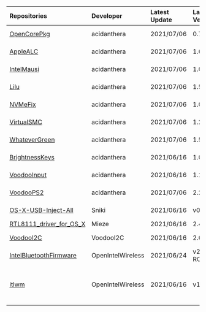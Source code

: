 | Repositories | Developer | Latest Update | Latest Version | Files                           |
|:-------------|:----------|:--------------|:---------------|:--------------------------------|
| [OpenCorePkg](https://github.com/acidanthera/OpenCorePkg) | acidanthera | 2021/07/06 | 0.7.1 | [OpenCore-0.7.1-DEBUG.zip](https://cdn.jsdelivr.net/gh/217heidai/KextsDownloader@main/OpenCore/OpenCore-0.7.1-DEBUG.zip), [OpenCore-0.7.1-RELEASE.zip](https://cdn.jsdelivr.net/gh/217heidai/KextsDownloader@main/OpenCore/OpenCore-0.7.1-RELEASE.zip) |
| [AppleALC](https://github.com/acidanthera/AppleALC) | acidanthera | 2021/07/06 | 1.6.2 | [AppleALC-1.6.2-DEBUG.zip](https://cdn.jsdelivr.net/gh/217heidai/KextsDownloader@main/Kexts/AppleALC-1.6.2-DEBUG.zip), [AppleALC-1.6.2-RELEASE.zip](https://cdn.jsdelivr.net/gh/217heidai/KextsDownloader@main/Kexts/AppleALC-1.6.2-RELEASE.zip) |
| [IntelMausi](https://github.com/acidanthera/IntelMausi) | acidanthera | 2021/07/06 | 1.0.7 | [IntelMausi-1.0.7-DEBUG.zip](https://cdn.jsdelivr.net/gh/217heidai/KextsDownloader@main/Kexts/IntelMausi-1.0.7-DEBUG.zip), [IntelMausi-1.0.7-RELEASE.zip](https://cdn.jsdelivr.net/gh/217heidai/KextsDownloader@main/Kexts/IntelMausi-1.0.7-RELEASE.zip) |
| [Lilu](https://github.com/acidanthera/Lilu) | acidanthera | 2021/07/06 | 1.5.4 | [Lilu-1.5.4-DEBUG.zip](https://cdn.jsdelivr.net/gh/217heidai/KextsDownloader@main/Kexts/Lilu-1.5.4-DEBUG.zip), [Lilu-1.5.4-RELEASE.zip](https://cdn.jsdelivr.net/gh/217heidai/KextsDownloader@main/Kexts/Lilu-1.5.4-RELEASE.zip) |
| [NVMeFix](https://github.com/acidanthera/NVMeFix) | acidanthera | 2021/07/06 | 1.0.9 | [NVMeFix-1.0.9-DEBUG.zip](https://cdn.jsdelivr.net/gh/217heidai/KextsDownloader@main/Kexts/NVMeFix-1.0.9-DEBUG.zip), [NVMeFix-1.0.9-RELEASE.zip](https://cdn.jsdelivr.net/gh/217heidai/KextsDownloader@main/Kexts/NVMeFix-1.0.9-RELEASE.zip) |
| [VirtualSMC](https://github.com/acidanthera/VirtualSMC) | acidanthera | 2021/07/06 | 1.2.5 | [VirtualSMC-1.2.5-DEBUG.zip](https://cdn.jsdelivr.net/gh/217heidai/KextsDownloader@main/Kexts/VirtualSMC-1.2.5-DEBUG.zip), [VirtualSMC-1.2.5-RELEASE.zip](https://cdn.jsdelivr.net/gh/217heidai/KextsDownloader@main/Kexts/VirtualSMC-1.2.5-RELEASE.zip) |
| [WhateverGreen](https://github.com/acidanthera/WhateverGreen) | acidanthera | 2021/07/06 | 1.5.1 | [WhateverGreen-1.5.1-DEBUG.zip](https://cdn.jsdelivr.net/gh/217heidai/KextsDownloader@main/Kexts/WhateverGreen-1.5.1-DEBUG.zip), [WhateverGreen-1.5.1-RELEASE.zip](https://cdn.jsdelivr.net/gh/217heidai/KextsDownloader@main/Kexts/WhateverGreen-1.5.1-RELEASE.zip) |
| [BrightnessKeys](https://github.com/acidanthera/BrightnessKeys) | acidanthera | 2021/06/16 | 1.0.2 | [BrightnessKeys-1.0.2-DEBUG.zip](https://cdn.jsdelivr.net/gh/217heidai/KextsDownloader@main/Kexts/BrightnessKeys-1.0.2-DEBUG.zip), [BrightnessKeys-1.0.2-RELEASE.zip](https://cdn.jsdelivr.net/gh/217heidai/KextsDownloader@main/Kexts/BrightnessKeys-1.0.2-RELEASE.zip) |
| [VoodooInput](https://github.com/acidanthera/VoodooInput) | acidanthera | 2021/06/16 | 1.1.2 | [VoodooInput-1.1.2-DEBUG.zip](https://cdn.jsdelivr.net/gh/217heidai/KextsDownloader@main/Kexts/VoodooInput-1.1.2-DEBUG.zip), [VoodooInput-1.1.2-RELEASE.zip](https://cdn.jsdelivr.net/gh/217heidai/KextsDownloader@main/Kexts/VoodooInput-1.1.2-RELEASE.zip) |
| [VoodooPS2](https://github.com/acidanthera/VoodooPS2) | acidanthera | 2021/07/06 | 2.2.4 | [VoodooPS2Controller-2.2.4-DEBUG.zip](https://cdn.jsdelivr.net/gh/217heidai/KextsDownloader@main/Kexts/VoodooPS2Controller-2.2.4-DEBUG.zip), [VoodooPS2Controller-2.2.4-RELEASE.zip](https://cdn.jsdelivr.net/gh/217heidai/KextsDownloader@main/Kexts/VoodooPS2Controller-2.2.4-RELEASE.zip) |
| [OS-X-USB-Inject-All](https://github.com/Sniki/OS-X-USB-Inject-All) | Sniki | 2021/06/16 | v0.7.6 | [USBInjectAll-0.7.6-DEBUG.zip](https://cdn.jsdelivr.net/gh/217heidai/KextsDownloader@main/Kexts/USBInjectAll-0.7.6-DEBUG.zip), [USBInjectAll-0.7.6-RELEASE.zip](https://cdn.jsdelivr.net/gh/217heidai/KextsDownloader@main/Kexts/USBInjectAll-0.7.6-RELEASE.zip) |
| [RTL8111_driver_for_OS_X](https://github.com/Mieze/RTL8111_driver_for_OS_X) | Mieze | 2021/06/16 | 2.4.2 | [RealtekRTL8111-V2.4.2.zip](https://cdn.jsdelivr.net/gh/217heidai/KextsDownloader@main/Kexts/RealtekRTL8111-V2.4.2.zip) |
| [VoodooI2C](https://github.com/VoodooI2C/VoodooI2C) | VoodooI2C | 2021/06/16 | 2.6.5 | [VoodooI2C-Debug-Symbols-2.6.5.zip](https://cdn.jsdelivr.net/gh/217heidai/KextsDownloader@main/Kexts/VoodooI2C-Debug-Symbols-2.6.5.zip), [VoodooI2C-2.6.5.zip](https://cdn.jsdelivr.net/gh/217heidai/KextsDownloader@main/Kexts/VoodooI2C-2.6.5.zip) |
| [IntelBluetoothFirmware](https://github.com/OpenIntelWireless/IntelBluetoothFirmware) | OpenIntelWireless | 2021/06/24 | v2.0.0-RC1 | [IntelBluetoothFirmware-2.0.0-DEBUG.zip](https://cdn.jsdelivr.net/gh/217heidai/KextsDownloader@main/Kexts/IntelBluetoothFirmware-2.0.0-DEBUG.zip) |
| [itlwm](https://github.com/OpenIntelWireless/itlwm) | OpenIntelWireless | 2021/06/16 | v1.3.0 | [AirportItlwm_v1.3.0_stable_BigSur.kext.zip](https://cdn.jsdelivr.net/gh/217heidai/KextsDownloader@main/Kexts/AirportItlwm_v1.3.0_stable_BigSur.kext.zip), [AirportItlwm_v1.3.0_stable_Catalina.kext.zip](https://cdn.jsdelivr.net/gh/217heidai/KextsDownloader@main/Kexts/AirportItlwm_v1.3.0_stable_Catalina.kext.zip), [AirportItlwm_v1.3.0_stable_Mojave.kext.zip](https://cdn.jsdelivr.net/gh/217heidai/KextsDownloader@main/Kexts/AirportItlwm_v1.3.0_stable_Mojave.kext.zip), [AirportItlwm_v1.3.0_stable_HighSierra.kext.zip](https://cdn.jsdelivr.net/gh/217heidai/KextsDownloader@main/Kexts/AirportItlwm_v1.3.0_stable_HighSierra.kext.zip), [itlwm_v1.3.0_stable.kext.zip](https://cdn.jsdelivr.net/gh/217heidai/KextsDownloader@main/Kexts/itlwm_v1.3.0_stable.kext.zip) |
